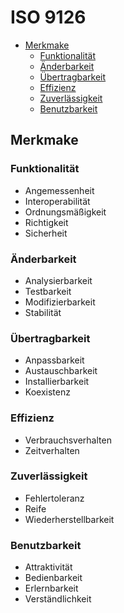 # ISO 9126
- [Merkmake](#merkmake)
    - [Funktionalität](#funktionalität)
    - [Änderbarkeit](#änderbarkeit)
    - [Übertragbarkeit](#übertragbarkeit)
    - [Effizienz](#effizienz)
    - [Zuverlässigkeit](#zuverlässigkeit)
    - [Benutzbarkeit](#benutzbarkeit)

## Merkmake

### Funktionalität
- Angemessenheit
- Interoperabilität
- Ordnungsmäßigkeit
- Richtigkeit
- Sicherheit

### Änderbarkeit
- Analysierbarkeit
- Testbarkeit
- Modifizierbarkeit
- Stabilität

### Übertragbarkeit
- Anpassbarkeit
- Austauschbarkeit
- Installierbarkeit
- Koexistenz

### Effizienz
- Verbrauchsverhalten
- Zeitverhalten

### Zuverlässigkeit
- Fehlertoleranz
- Reife
- Wiederherstellbarkeit

### Benutzbarkeit
- Attraktivität
- Bedienbarkeit
- Erlernbarkeit
- Verständlichkeit


